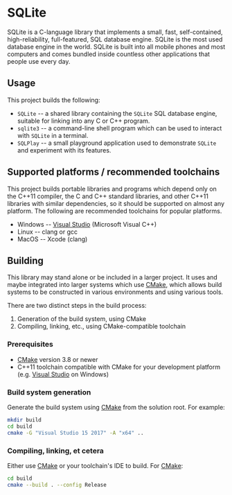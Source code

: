 # SQLite

SQLite is a C-language library that implements a small, fast, self-contained,
high-reliability, full-featured, SQL database engine. SQLite is the most used
database engine in the world. SQLite is built into all mobile phones and most
computers and comes bundled inside countless other applications that people use
every day.

## Usage

This project builds the following:

* `SQLite` -- a shared library containing the `SQLite` SQL database engine,
  suitable for linking into any C or C++ program.
* `sqlite3` -- a command-line shell program which can be used to interact with
  `SQLite` in a terminal.
* `SQLPlay` -- a small playground application used to demonstrate `SQLite` and
  experiment with its features.

## Supported platforms / recommended toolchains

This project builds portable libraries and programs which depend only on the
C++11 compiler, the C and C++ standard libraries, and other C++11 libraries
with similar dependencies, so it should be supported on almost any platform.
The following are recommended toolchains for popular platforms.

* Windows -- [Visual Studio](https://www.visualstudio.com/) (Microsoft Visual
  C++)
* Linux -- clang or gcc
* MacOS -- Xcode (clang)

## Building

This library may stand alone or be included in a larger project.  It uses and
maybe integrated into larger systems which use [CMake](https://cmake.org/),
which allows build systems to be constructed in various environments and using
various tools.

There are two distinct steps in the build process:

1. Generation of the build system, using CMake
2. Compiling, linking, etc., using CMake-compatible toolchain

### Prerequisites

* [CMake](https://cmake.org/) version 3.8 or newer
* C++11 toolchain compatible with CMake for your development platform (e.g.
  [Visual Studio](https://www.visualstudio.com/) on Windows)

### Build system generation

Generate the build system using [CMake](https://cmake.org/) from the solution
root.  For example:

```bash
mkdir build
cd build
cmake -G "Visual Studio 15 2017" -A "x64" ..
```

### Compiling, linking, et cetera

Either use [CMake](https://cmake.org/) or your toolchain's IDE to build.
For [CMake](https://cmake.org/):

```bash
cd build
cmake --build . --config Release
```
